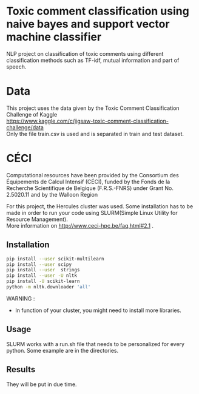 # Toxic comment classification using naive bayes and support vector machine classifier

NLP project on classification of toxic comments using different classification methods such as TF-idf,
mutual information and part of speech.

# Data

This project uses the data given by the Toxic Comment Classification Challenge of Kaggle<br/>
https://www.kaggle.com/c/jigsaw-toxic-comment-classification-challenge/data<br/>
Only the file train.csv is used and is separated in train and test dataset.

# CÉCI

Computational resources have been provided by the Consortium des Équipements de Calcul Intensif (CÉCI), funded by the Fonds de la Recherche Scientifique de Belgique (F.R.S.-FNRS) under Grant No. 2.5020.11 and by the Walloon Region

For this project, the Hercules cluster was used. Some installation has to be made in order to run your code using SLURM(Simple Linux Utility for Resource Management).<br/>
More information on http://www.ceci-hpc.be/faq.html#2.1 .


## Installation

```bash
pip install --user scikit-multilearn
pip install --user scipy
pip install --user  strings
pip install --user -U nltk
pip install -U scikit-learn
python -m nltk.downloader 'all'

```
WARNING : <br/>
- In function of your cluster, you might need to install more libraries.


## Usage

SLURM works with a run.sh file that needs to be personalized for every python. Some example are in the directories.

## Results

They will be put in due time.
